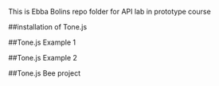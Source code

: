 This is Ebba Bolins repo folder for API lab in prototype course

##installation of Tone.js

##Tone.js Example 1

##Tone.js Example 2

##Tone.js Bee project 